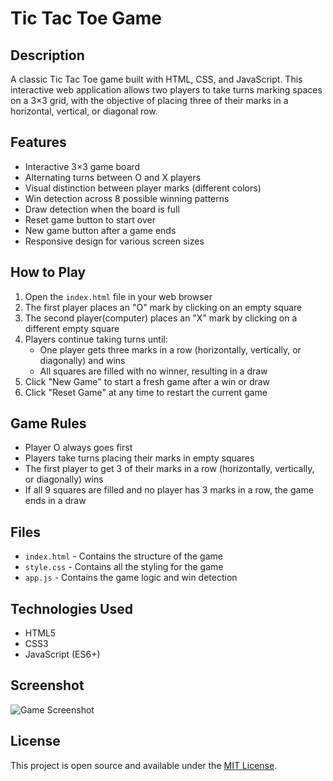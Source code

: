 # Tic Tac Toe Game

## Description
A classic Tic Tac Toe game built with HTML, CSS, and JavaScript. This interactive web application allows two players to take turns marking spaces on a 3×3 grid, with the objective of placing three of their marks in a horizontal, vertical, or diagonal row.

## Features
- Interactive 3×3 game board
- Alternating turns between O and X players
- Visual distinction between player marks (different colors)
- Win detection across 8 possible winning patterns
- Draw detection when the board is full
- Reset game button to start over
- New game button after a game ends
- Responsive design for various screen sizes

## How to Play
1. Open the `index.html` file in your web browser
2. The first player places an "O" mark by clicking on an empty square
3. The second player(computer) places an "X" mark by clicking on a different empty square
4. Players continue taking turns until:
   - One player gets three marks in a row (horizontally, vertically, or diagonally) and wins
   - All squares are filled with no winner, resulting in a draw
5. Click "New Game" to start a fresh game after a win or draw
6. Click "Reset Game" at any time to restart the current game

## Game Rules
- Player O always goes first
- Players take turns placing their marks in empty squares
- The first player to get 3 of their marks in a row (horizontally, vertically, or diagonally) wins
- If all 9 squares are filled and no player has 3 marks in a row, the game ends in a draw

## Files
- `index.html` - Contains the structure of the game
- `style.css` - Contains all the styling for the game
- `app.js` - Contains the game logic and win detection

## Technologies Used
- HTML5
- CSS3
- JavaScript (ES6+)

## Screenshot
![Game Screenshot](https://)


## License
This project is open source and available under the [MIT License](https://opensource.org/licenses/MIT).
